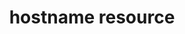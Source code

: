 ---
resource_reference: true
properties_shortcode: 
resources_common_guards: true
resources_common_notification: true
resources_common_properties: true
title: hostname resource
resource: hostname
aliases:
- "/resource_hostname.html"
menu:
  infra:
    title: hostname
    identifier: chef_infra/cookbook_reference/resources/hostname hostname
    parent: chef_infra/cookbook_reference/resources
resource_description_list:
- markdown: Use the **hostname** resource to set the system's hostname, configure
    hostname and hosts config file, and re-run the Ohai hostname plugin so the hostname
    will be available in subsequent cookbooks.
resource_new_in: '14.0'
syntax_full_code_block: |-
  hostname 'name' do
    aliases             Array
    compile_time        true, false # default value: true
    hostname            String # default value: 'name' unless specified
    ipaddress           String # default value: The node's IP address as determined by Ohai.
    windows_reboot      true, false # default value: true
    action              Symbol # defaults to :set if not specified
  end
syntax_properties_list: 
syntax_full_properties_list:
- "`hostname` is the resource."
- "`name` is the name given to the resource block."
- "`action` identifies which steps Chef Infra Client will take to bring the node into
  the desired state."
- "`aliases`, `compile_time`, `hostname`, `ipaddress`, and `windows_reboot` are the
  properties available to this resource."
actions_list:
  :nothing:
    shortcode: resources_common_actions_nothing.md
  :set:
    markdown: Default action. Set the node's hostname.
properties_list:
- property: aliases
  ruby_type: Array
  required: false
  description_list:
  - markdown: An array of hostname aliases to use when configuring the hosts file.
- property: compile_time
  ruby_type: true, false
  required: false
  default_value: 'true'
  description_list:
  - markdown: Determines whether or not the resource should be run at compile time.
- property: hostname
  ruby_type: String
  required: false
  default_value: The resource block's name
  description_list:
  - markdown: An optional property to set the hostname if it differs from the resource
      block's name.
- property: ipaddress
  ruby_type: String
  required: false
  default_value: The node's IP address as determined by Ohai.
  description_list:
  - markdown: The IP address to use when configuring the hosts file.
- property: windows_reboot
  ruby_type: true, false
  required: false
  default_value: 'true'
  description_list:
  - markdown: Determines whether or not Windows should be reboot after changing the
      hostname, as this is required for the change to take effect.
examples: |
  **Set the hostname using the IP address, as detected by Ohai**:

  ```ruby
  hostname 'example'
  ```

  **Manually specify the hostname and IP address**:

  ```ruby
  hostname 'statically_configured_host' do
    hostname 'example'
    ipaddress '198.51.100.2'
  end
  ```
---